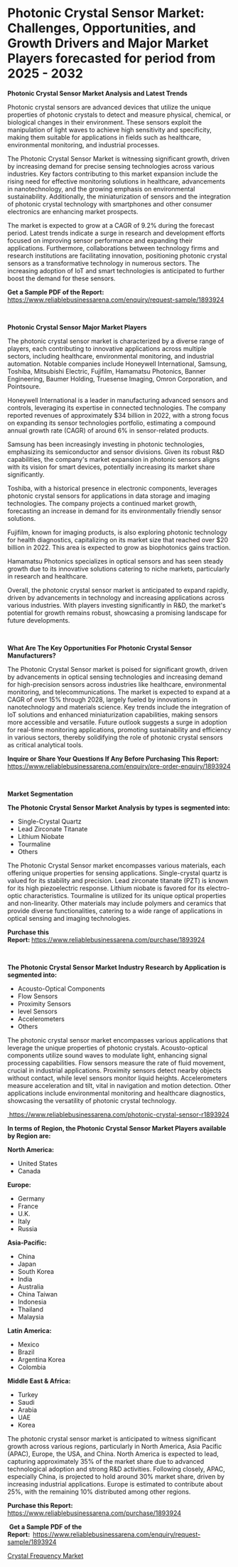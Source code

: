 <p><h1>Photonic Crystal Sensor Market: Challenges, Opportunities, and Growth Drivers and Major Market Players forecasted for period from 2025 - 2032</h1></p><p><strong>Photonic Crystal Sensor Market Analysis and Latest Trends</strong></p>
<p><p>Photonic crystal sensors are advanced devices that utilize the unique properties of photonic crystals to detect and measure physical, chemical, or biological changes in their environment. These sensors exploit the manipulation of light waves to achieve high sensitivity and specificity, making them suitable for applications in fields such as healthcare, environmental monitoring, and industrial processes.</p><p>The Photonic Crystal Sensor Market is witnessing significant growth, driven by increasing demand for precise sensing technologies across various industries. Key factors contributing to this market expansion include the rising need for effective monitoring solutions in healthcare, advancements in nanotechnology, and the growing emphasis on environmental sustainability. Additionally, the miniaturization of sensors and the integration of photonic crystal technology with smartphones and other consumer electronics are enhancing market prospects.</p><p>The market is expected to grow at a CAGR of 9.2% during the forecast period. Latest trends indicate a surge in research and development efforts focused on improving sensor performance and expanding their applications. Furthermore, collaborations between technology firms and research institutions are facilitating innovation, positioning photonic crystal sensors as a transformative technology in numerous sectors. The increasing adoption of IoT and smart technologies is anticipated to further boost the demand for these sensors.</p></p>
<p><strong>Get a Sample PDF of the Report:&nbsp;</strong> <a href="https://www.reliablebusinessarena.com/enquiry/request-sample/1893924?utm_campaign=1943&utm_medium=2&utm_source=Github&utm_content=ia&utm_term=11022025&utm_id=photonic-crystal-sensor">https://www.reliablebusinessarena.com/enquiry/request-sample/1893924</a></p>
<p>&nbsp;</p>
<p><strong>Photonic Crystal Sensor Major Market Players</strong></p>
<p><p>The photonic crystal sensor market is characterized by a diverse range of players, each contributing to innovative applications across multiple sectors, including healthcare, environmental monitoring, and industrial automation. Notable companies include Honeywell International, Samsung, Toshiba, Mitsubishi Electric, Fujifilm, Hamamatsu Photonics, Banner Engineering, Baumer Holding, Truesense Imaging, Omron Corporation, and Pointsoure. </p><p>Honeywell International is a leader in manufacturing advanced sensors and controls, leveraging its expertise in connected technologies. The company reported revenues of approximately $34 billion in 2022, with a strong focus on expanding its sensor technologies portfolio, estimating a compound annual growth rate (CAGR) of around 6% in sensor-related products.</p><p>Samsung has been increasingly investing in photonic technologies, emphasizing its semiconductor and sensor divisions. Given its robust R&D capabilities, the company's market expansion in photonic sensors aligns with its vision for smart devices, potentially increasing its market share significantly.</p><p>Toshiba, with a historical presence in electronic components, leverages photonic crystal sensors for applications in data storage and imaging technologies. The company projects a continued market growth, forecasting an increase in demand for its environmentally friendly sensor solutions.</p><p>Fujifilm, known for imaging products, is also exploring photonic technology for health diagnostics, capitalizing on its market size that reached over $20 billion in 2022. This area is expected to grow as biophotonics gains traction.</p><p>Hamamatsu Photonics specializes in optical sensors and has seen steady growth due to its innovative solutions catering to niche markets, particularly in research and healthcare.</p><p>Overall, the photonic crystal sensor market is anticipated to expand rapidly, driven by advancements in technology and increasing applications across various industries. With players investing significantly in R&D, the market's potential for growth remains robust, showcasing a promising landscape for future developments.</p></p>
<p>&nbsp;</p>
<p><strong>What Are The Key Opportunities For Photonic Crystal Sensor Manufacturers?</strong></p>
<p><p>The Photonic Crystal Sensor market is poised for significant growth, driven by advancements in optical sensing technologies and increasing demand for high-precision sensors across industries like healthcare, environmental monitoring, and telecommunications. The market is expected to expand at a CAGR of over 15% through 2028, largely fueled by innovations in nanotechnology and materials science. Key trends include the integration of IoT solutions and enhanced miniaturization capabilities, making sensors more accessible and versatile. Future outlook suggests a surge in adoption for real-time monitoring applications, promoting sustainability and efficiency in various sectors, thereby solidifying the role of photonic crystal sensors as critical analytical tools.</p></p>
<p><strong>Inquire or Share Your Questions If Any Before Purchasing This Report:</strong> <a href="https://www.reliablebusinessarena.com/enquiry/pre-order-enquiry/1893924?utm_campaign=1943&utm_medium=2&utm_source=Github&utm_content=ia&utm_term=11022025&utm_id=photonic-crystal-sensor">https://www.reliablebusinessarena.com/enquiry/pre-order-enquiry/1893924</a></p>
<p>&nbsp;</p>
<p><strong>Market Segmentation</strong></p>
<p><strong>The Photonic Crystal Sensor Market Analysis by types is segmented into:</strong></p>
<p><ul><li>Single-Crystal Quartz</li><li>Lead Zirconate Titanate</li><li>Lithium Niobate</li><li>Tourmaline</li><li>Others</li></ul></p>
<p><p>The Photonic Crystal Sensor market encompasses various materials, each offering unique properties for sensing applications. Single-crystal quartz is valued for its stability and precision. Lead zirconate titanate (PZT) is known for its high piezoelectric response. Lithium niobate is favored for its electro-optic characteristics. Tourmaline is utilized for its unique optical properties and non-linearity. Other materials may include polymers and ceramics that provide diverse functionalities, catering to a wide range of applications in optical sensing and imaging technologies.</p></p>
<p><strong>Purchase this Report:&nbsp;</strong><a href="https://www.reliablebusinessarena.com/purchase/1893924?utm_campaign=1943&utm_medium=2&utm_source=Github&utm_content=ia&utm_term=11022025&utm_id=photonic-crystal-sensor">https://www.reliablebusinessarena.com/purchase/1893924</a></p>
<p>&nbsp;</p>
<p><strong>The Photonic Crystal Sensor Market Industry Research by Application is segmented into:</strong></p>
<p><ul><li>Acousto-Optical Components</li><li>Flow Sensors</li><li>Proximity Sensors</li><li>level Sensors</li><li>Accelerometers</li><li>Others</li></ul></p>
<p><p>The photonic crystal sensor market encompasses various applications that leverage the unique properties of photonic crystals. Acousto-optical components utilize sound waves to modulate light, enhancing signal processing capabilities. Flow sensors measure the rate of fluid movement, crucial in industrial applications. Proximity sensors detect nearby objects without contact, while level sensors monitor liquid heights. Accelerometers measure acceleration and tilt, vital in navigation and motion detection. Other applications include environmental monitoring and healthcare diagnostics, showcasing the versatility of photonic crystal technology.</p></p>
<p><a href="https://www.reliablebusinessarena.com/photonic-crystal-sensor-r1893924?utm_campaign=1943&utm_medium=2&utm_source=Github&utm_content=ia&utm_term=11022025&utm_id=photonic-crystal-sensor">&nbsp;https://www.reliablebusinessarena.com/photonic-crystal-sensor-r1893924</a></p>
<p><strong>In terms of Region, the Photonic Crystal Sensor Market Players available by Region are:</strong></p>
<p>
    <p> <strong> North America: </strong>
        <ul>
            <li>United States</li>
            <li>Canada</li>
        </ul>
        </p> 
    <p> <strong> Europe: </strong>
        <ul>
            <li>Germany</li>
            <li>France</li>
            <li>U.K.</li>
            <li>Italy</li>
            <li>Russia</li>
        </ul>
        </p> 
    <p> <strong> Asia-Pacific: </strong>
        <ul>
            <li>China</li>
            <li>Japan</li>
            <li>South Korea</li>
            <li>India</li>
            <li>Australia</li>
            <li>China Taiwan</li>
            <li>Indonesia</li>
            <li>Thailand</li>
            <li>Malaysia</li>
        </ul>
        </p> 
    <p> <strong> Latin America: </strong>
        <ul>
            <li>Mexico</li>
            <li>Brazil</li>
            <li>Argentina Korea</li>
            <li>Colombia</li>
        </ul>
        </p> 
    <p> <strong> Middle East & Africa: </strong>
        <ul>
            <li>Turkey</li>
            <li>Saudi</li>
            <li>Arabia</li>
            <li>UAE</li>
            <li>Korea</li>
        </ul>
    </p>
    </p>
<p><p>The photonic crystal sensor market is anticipated to witness significant growth across various regions, particularly in North America, Asia Pacific (APAC), Europe, the USA, and China. North America is expected to lead, capturing approximately 35% of the market share due to advanced technological adoption and strong R&D activities. Following closely, APAC, especially China, is projected to hold around 30% market share, driven by increasing industrial applications. Europe is estimated to contribute about 25%, with the remaining 10% distributed among other regions.</p></p>
<p><strong>Purchase this Report: </strong><a href="https://www.reliablebusinessarena.com/purchase/1893924?utm_campaign=1943&utm_medium=2&utm_source=Github&utm_content=ia&utm_term=11022025&utm_id=photonic-crystal-sensor">https://www.reliablebusinessarena.com/purchase/1893924</a></p>
<p>&nbsp;<strong>Get a Sample PDF of the Report:&nbsp;&nbsp;</strong><a href="https://www.reliablebusinessarena.com/enquiry/request-sample/1893924?utm_campaign=1943&utm_medium=2&utm_source=Github&utm_content=ia&utm_term=11022025&utm_id=photonic-crystal-sensor">https://www.reliablebusinessarena.com/enquiry/request-sample/1893924</a></p>
<p><strong></strong></p>
<p><p><a href="https://github.com/JakirUddin511/Market-Research-Report-List-1/blob/main/crystal-frequency-market.md?utm_campaign=1943&utm_medium=2&utm_source=Github&utm_content=ia&utm_term=11022025&utm_id=photonic-crystal-sensor">Crystal Frequency Market</a></p></p>